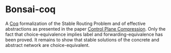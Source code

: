 # Bonsai-coq
A [Coq](https://coq.inria.fr) formalization of the Stable Routing Problem and of effective abstractions as presented in the paper [Control Plane Compression](http://beckett.ninja/files/compression2018.pdf).
Only the fact that choice-equivalence implies label and forwarding-equivalence has been proved. 
It remains to show that stable solutions of the concrete and abstract network are choice-equivalent.
